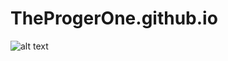 # TheProgerOne.github.io
![alt text](https://github.com/TheProgerOne/TheProgerOne.github.io/blob/main/images/websitedesign.png?raw=true)
